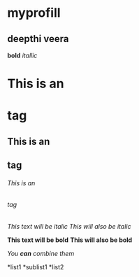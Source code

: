# myprofill
## deepthi veera

**bold**
*itallic*

# This is an <h1> tag
## This is an <h2> tag
###### This is an <h6> tag
  
*This text will be italic*
_This will also be italic_

**This text will be bold**
__This will also be bold__

_You **can** combine them_


*list1
  *sublist1
*list2
